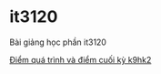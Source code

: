 # it3120
Bài giảng học phần it3120

[Điểm quá trình và điểm cuối kỳ k9hk2](https://drive.google.com/drive/folders/1QLrrWtC9YwNs1UHvef5-zxCVPaitJLGV?usp=sharing)
